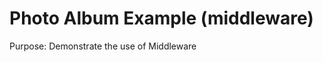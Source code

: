 Photo Album Example (middleware)
================================

Purpose: Demonstrate the use of Middleware
